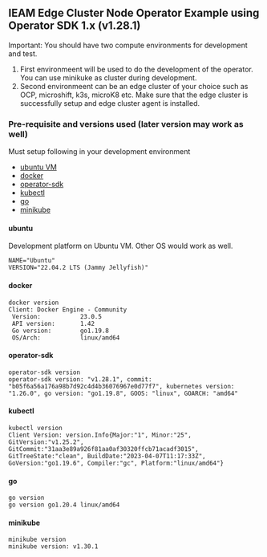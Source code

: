 ## IEAM Edge Cluster Node Operator Example using Operator SDK 1.x (v1.28.1)

Important: You should have two compute environments for development and test. 

1. First environmeent will be used to do the development of the operator. You can use minikuke as cluster during development.
2. Second environmeent can be an edge cluster of your choice such as OCP, microshift, k3s, microK8 etc. Make sure that the edge cluster is successfully setup and edge cluster agent is installed.  

### Pre-requisite and versions used (later version may work as well)
Must setup following in your development environment
- [ubuntu VM](#ubuntu) 
- [docker](#docker)
- [operator-sdk](#operator-sdk)
- [kubectl](#kubectl)
- [go](#go)
- [minikube](#minikube)

#### ubuntu
Development platform on Ubuntu VM. Other OS would work as well.
```
NAME="Ubuntu"
VERSION="22.04.2 LTS (Jammy Jellyfish)"
```
#### docker 
```
docker version
Client: Docker Engine - Community
 Version:           23.0.5
 API version:       1.42
 Go version:        go1.19.8
 OS/Arch:           linux/amd64
```
#### operator-sdk
```
operator-sdk version
operator-sdk version: "v1.28.1", commit: "b05f6a56a176a98b7d92c4d4b36076967e0d77f7", kubernetes version: "1.26.0", go version: "go1.19.8", GOOS: "linux", GOARCH: "amd64"
```
#### kubectl
```
kubectl version
Client Version: version.Info{Major:"1", Minor:"25", GitVersion:"v1.25.2", GitCommit:"31aa3e89a926f81aa0af30320ffcb71acadf3015", GitTreeState:"clean", BuildDate:"2023-04-07T11:17:33Z", GoVersion:"go1.19.6", Compiler:"gc", Platform:"linux/amd64"}
```
#### go
```
go version
go version go1.20.4 linux/amd64
```
#### minikube
```
minikube version
minikube version: v1.30.1
```
